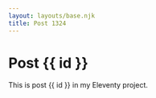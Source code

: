 ```yaml
---
layout: layouts/base.njk
title: Post 1324
---
```


# Post {{ id }}

This is post {{ id }} in my Eleventy project.
